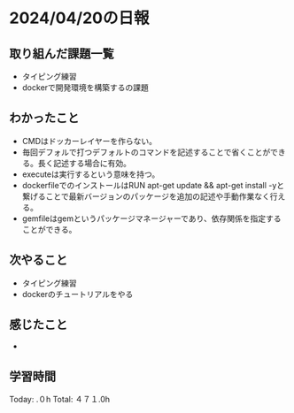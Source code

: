 # 2024/04/20の日報
## 取り組んだ課題一覧
* タイピング練習
*  dockerで開発環境を構築するの課題
## わかったこと
*  CMDはドッカーレイヤーを作らない。
  *  毎回デフォルで打つデフォルトのコマンドを記述することで省くことができる。長く記述する場合に有効。  
*  executeは実行するという意味を持つ。
*  dockerfileでのインストールはRUN apt-get update && apt-get install -yと繋げることで最新バージョンのパッケージを追加の記述や手動作業なく行える。
*  gemfileはgemというパッケージマネージャーであり、依存関係を指定することができる。
## 次やること
* タイピング練習
* dockerのチュートリアルをやる
## 感じたこと
*  
##  学習時間
Today: .０h
Total: ４７１.0h
